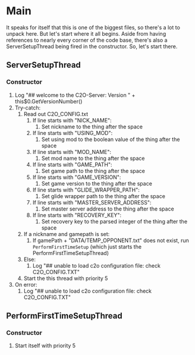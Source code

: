 # Main

It speaks for itself that this is one of the biggest files, so there's a lot to unpack here. But let's start where it all begins. Aside from having references to nearly every corner of the code base, there's also a ServerSetupThread being fired in the constructor. So, let's start there.

## ServerSetupThread

### Constructor

1. Log "## welcome to the C2O-Server: Version " + this$0.GetVersionNumber()
2. Try-catch:
   1. Read out C2O_CONFIG.txt
      1. If line starts with "NICK_NAME":
         1.  Set nickname to the thing after the space
      2. If line starts with "USING_MOD":
         1.  Set using mod to the boolean value of the thing after the space
      3. If line starts with "MOD_NAME":
         1.  Set mod name to the thing after the space
      4. If line starts with "GAME_PATH":
         1.  Set game path to the thing after the space
      5. If line starts with "GAME_VERSION":
         1.  Set game version to the thing after the space
      6. If line starts with "GLIDE_WRAPPER_PATH":
         1.  Set glide wrapper path to the thing after the space
      7. If line starts with "MASTER_SERVER_ADDRESS":
         1.  Set master server address to the thing after the space
      8. If line starts with "RECOVERY_KEY":
         1.  Set recovery key to the parsed integer of the thing after the space
   2.  If a nickname and gamepath is set:
       1.  If gamePath + "DATA/TEMP_OPPONENT.txt" does not exist, run `PerformFirstTimeSetup` (which just starts the PerformFirstTimeSetupThread)
   3.  Else:
       1.  Log "## unable to load c2o configuration file: check C2O_CONFIG.TXT"
   4.  Start the this thread with priority 5
3. On error:
   1. Log "## unable to load c2o configuration file: check C2O_CONFIG.TXT" 

## PerformFirstTimeSetupThread

### Constructor
1. Start itself with priority 5

